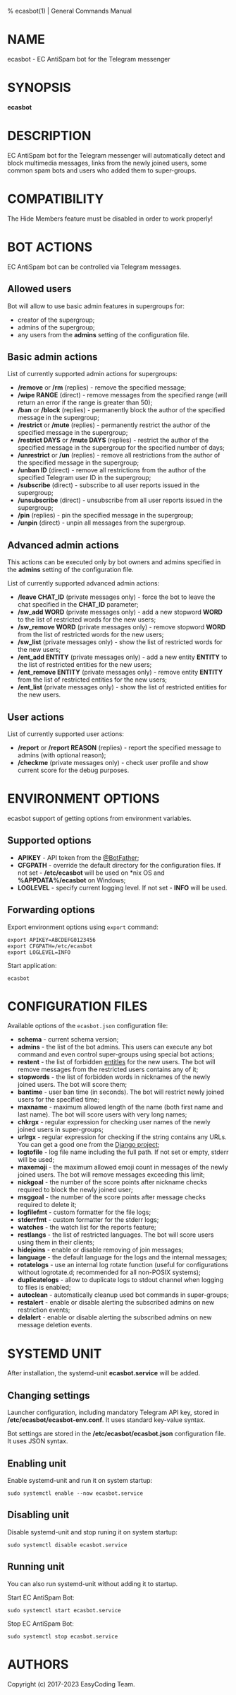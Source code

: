 % ecasbot(1) | General Commands Manual

# NAME

ecasbot - EC AntiSpam bot for the Telegram messenger 

# SYNOPSIS

**ecasbot**

# DESCRIPTION

EC AntiSpam bot for the Telegram messenger will automatically detect and block multimedia messages, links from the newly joined users, some common spam bots and users who added them to super-groups.

# COMPATIBILITY

The Hide Members feature must be disabled in order to work properly!

# BOT ACTIONS

EC AntiSpam bot can be controlled via Telegram messages.

## Allowed users

Bot will allow to use basic admin features in supergroups for:

  * creator of the supergroup;
  * admins of the supergroup;
  * any users from the **admins** setting of the configuration file.

## Basic admin actions

List of currently supported admin actions for supergroups:

  * **/remove** or **/rm** (replies) - remove the specified message;
  * **/wipe RANGE** (direct) - remove messages from the specified range (will return an error if the range is greater than 50);
  * **/ban** or **/block** (replies) - permanently block the author of the specified message in the supergroup;
  * **/restrict** or **/mute** (replies) - permanently restrict the author of the specified message in the supergroup;
  * **/restrict DAYS** or **/mute DAYS** (replies) - restrict the author of the specified message in the supergroup for the specified number of days;
  * **/unrestrict** or **/un** (replies) - remove all restrictions from the author of the specified message in the supergroup;
  * **/unban ID** (direct) - remove all restrictions from the author of the specified Telegram user ID in the supergroup;
  * **/subscribe** (direct) - subscribe to all user reports issued in the supergroup;
  * **/unsubscribe** (direct) - unsubscribe from all user reports issued in the supergroup;
  * **/pin** (replies) - pin the specified message in the supergroup;
  * **/unpin** (direct) - unpin all messages from the supergroup.

## Advanced admin actions

This actions can be executed only by bot owners and admins specified in the **admins** setting of the configuration file.

List of currently supported advanced admin actions:

  * **/leave CHAT_ID** (private messages only) - force the bot to leave the chat specified in the **CHAT_ID** parameter;
  * **/sw_add WORD** (private messages only) - add a new stopword **WORD** to the list of restricted words for the new users;
  * **/sw_remove WORD** (private messages only) - remove stopword **WORD** from the list of restricted words for the new users;
  * **/sw_list** (private messages only) - show the list of restricted words for the new users;
  * **/ent_add ENTITY** (private messages only) - add a new entity **ENTITY** to the list of restricted entities for the new users;
  * **/ent_remove ENTITY** (private messages only) - remove entity **ENTITY** from the list of restricted entities for the new users;
  * **/ent_list** (private messages only) - show the list of restricted entities for the new users.

## User actions

List of currently supported user actions:

  * **/report** or **/report REASON** (replies) - report the specified message to admins (with optional reason);
  * **/checkme** (private messages only) - check user profile and show current score for the debug purposes.

# ENVIRONMENT OPTIONS

ecasbot support of getting options from environment variables.

## Supported options

  * **APIKEY** - API token from the [\@BotFather](https://t.me/BotFather);
  * **CFGPATH** - override the default directory for the configuration files. If not set - **/etc/ecasbot** will be used on \*nix OS and **%APPDATA%/ecasbot** on Windows;
  * **LOGLEVEL** - specify current logging level. If not set - **INFO** will be used.

## Forwarding options

Export environment options using `export` command:

```
export APIKEY=ABCDEFG0123456
export CFGPATH=/etc/ecasbot
export LOGLEVEL=INFO
```

Start application:

```
ecasbot
```

# CONFIGURATION FILES

Available options of the `ecasbot.json` configuration file:

  * **schema** - current schema version;
  * **admins** - the list of the bot admins. This users can execute any bot command and even control super-groups using special bot actions;
  * **restent** - the list of forbidden [entitles](https://core.telegram.org/bots/api#messageentity) for the new users. The bot will remove messages from the restricted users contains any of it;
  * **stopwords** - the list of forbidden words in nicknames of the newly joined users. The bot will score them;
  * **bantime** - user ban time (in seconds). The bot will restrict newly joined users for the specified time;
  * **maxname** - maximum allowed length of the name (both first name and last name). The bot will score users with very long names;
  * **chkrgx** - regular expression for checking user names of the newly joined users in super-groups;
  * **urlrgx** - regular expression for checking if the string contains any URLs. You can get a good one from the [Django project](https://github.com/django/django/blob/stable/1.3.x/django/core/validators.py#L45);
  * **logtofile** - log file name including the full path. If not set or empty, stderr will be used;
  * **maxemoji** - the maximum allowed emoji count in messages of the newly joined users. The bot will remove messages exceeding this limit;
  * **nickgoal** - the number of the score points after nickname checks required to block the newly joined user;
  * **msggoal** - the number of the score points after message checks required to delete it;
  * **logfilefmt** - custom formatter for the file logs;
  * **stderrfmt** - custom formatter for the stderr logs;
  * **watches** - the watch list for the reports feature;
  * **restlangs** - the list of restricted languages. The bot will score users using them in their clients;
  * **hidejoins** - enable or disable removing of join messages;
  * **language** - the default language for the logs and the internal messages;
  * **rotatelogs** - use an internal log rotate function (useful for configurations without logrotate.d; recommended for all non-POSIX systems);
  * **duplicatelogs** - allow to duplicate logs to stdout channel when logging to files is enabled;
  * **autoclean** - automatically cleanup used bot commands in super-groups;
  * **restalert** - enable or disable alerting the subscribed admins on new restriction events;
  * **delalert** - enable or disable alerting the subscribed admins on new message deletion events.

# SYSTEMD UNIT

After installation, the systemd-unit **ecasbot.service** will be added.

## Changing settings

Launcher configuration, including mandatory Telegram API key, stored in **/etc/ecasbot/ecasbot-env.conf**. It uses standard key-value syntax.

Bot settings are stored in the **/etc/ecasbot/ecasbot.json** configuration file. It uses JSON syntax.

## Enabling unit

Enable systemd-unit and run it on system startup:

```
sudo systemctl enable --now ecasbot.service
```

## Disabling unit

Disable systemd-unit and stop runing it on system startup:

```
sudo systemctl disable ecasbot.service
```

## Running unit

You can also run systemd-unit without adding it to startup.

Start EC AntiSpam Bot:

```
sudo systemctl start ecasbot.service
```

Stop EC AntiSpam Bot:

```
sudo systemctl stop ecasbot.service
```

# AUTHORS

Copyright (c) 2017-2023 EasyCoding Team.
